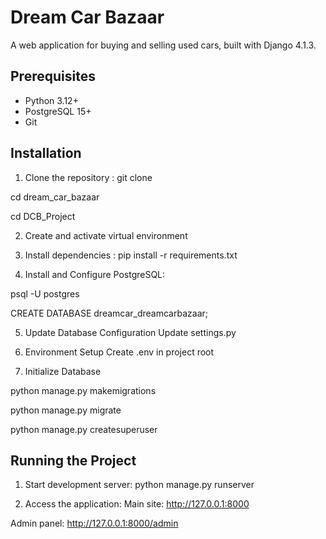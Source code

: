 # Dream Car Bazaar

A web application for buying and selling used cars, built with Django 4.1.3.

## Prerequisites

- Python 3.12+
- PostgreSQL 15+
- Git

## Installation

1. Clone the repository :
git clone <your-repository-url>

cd dream_car_bazaar

cd DCB_Project

2. Create and activate virtual environment

3. Install dependencies :
pip install -r requirements.txt

4. Install and Configure PostgreSQL:

psql -U postgres

CREATE DATABASE dreamcar_dreamcarbazaar;

5. Update Database Configuration Update settings.py

6. Environment Setup Create .env in project root

7. Initialize Database

python manage.py makemigrations

python manage.py migrate

python manage.py createsuperuser

## Running the Project
1. Start development server:
python manage.py runserver

2. Access the application:
Main site: http://127.0.0.1:8000

Admin panel: http://127.0.0.1:8000/admin
